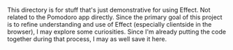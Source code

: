 This directory is for stuff that's just demonstrative for using Effect. Not related to the Pomodoro app directly.
Since the primary goal of this project is to refine understanding and use of Effect (especially clientside in the browser),
I may explore some curiosities. Since I'm already putting the code together during that process, I may as well save it here.